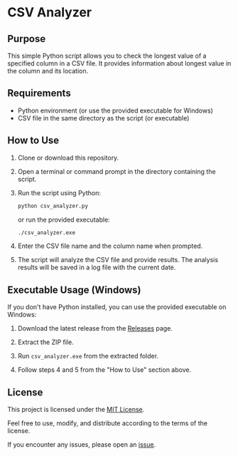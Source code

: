 # CSV Analyzer

## Purpose
This simple Python script allows you to check the longest value of a specified column in a CSV file. It provides information about longest value in the column and its location.

## Requirements
- Python environment (or use the provided executable for Windows)
- CSV file in the same directory as the script (or executable)

## How to Use
1. Clone or download this repository.

2. Open a terminal or command prompt in the directory containing the script.

3. Run the script using Python:
    ```bash
    python csv_analyzer.py
    ```
    or run the provided executable:
    ```bash
    ./csv_analyzer.exe
    ```

4. Enter the CSV file name and the column name when prompted.

5. The script will analyze the CSV file and provide results. The analysis results will be saved in a log file with the current date.

## Executable Usage (Windows)
If you don't have Python installed, you can use the provided executable on Windows:

1. Download the latest release from the [Releases](https://github.com/username/repo/releases) page.

2. Extract the ZIP file.

3. Run `csv_analyzer.exe` from the extracted folder.

4. Follow steps 4 and 5 from the "How to Use" section above.

## License
This project is licensed under the [MIT License](LICENSE).

Feel free to use, modify, and distribute according to the terms of the license.

If you encounter any issues, please open an [issue](https://github.com/username/repo/issues).
